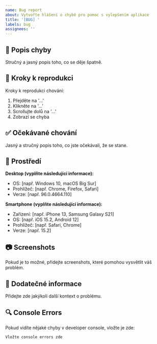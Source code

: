 ```yaml
---
name: Bug report
about: Vytvořte hlášení o chybě pro pomoc s vylepšením aplikace
title: '[BUG] '
labels: bug
assignees: ''
---
```


## 🐛 Popis chyby
Stručný a jasný popis toho, co se děje špatně.

## 🔄 Kroky k reprodukci
Kroky k reprodukci chování:
1. Přejděte na '...'
2. Klikněte na '...'
3. Scrollujte dolů na '...'
4. Zobrazí se chyba

## ✅ Očekávané chování
Jasný a stručný popis toho, co jste očekávali, že se stane.

## 📱 Prostředí
**Desktop (vyplňte následující informace):**
- OS: [např. Windows 10, macOS Big Sur]
- Prohlížeč: [např. Chrome, Firefox, Safari]
- Verze: [např. 96.0.4664.110]

**Smartphone (vyplňte následující informace):**
- Zařízení: [např. iPhone 13, Samsung Galaxy S21]
- OS: [např. iOS 15.2, Android 12]
- Prohlížeč: [např. Safari, Chrome]
- Verze: [např. 15.2]

## 📷 Screenshots
Pokud je to možné, přidejte screenshots, které pomohou vysvětlit váš problém.

## 📝 Dodatečné informace
Přidejte zde jakýkoli další kontext o problému.

## 🔍 Console Errors
Pokud vidíte nějaké chyby v developer console, vložte je zde:
```
Vložte console errors zde
```